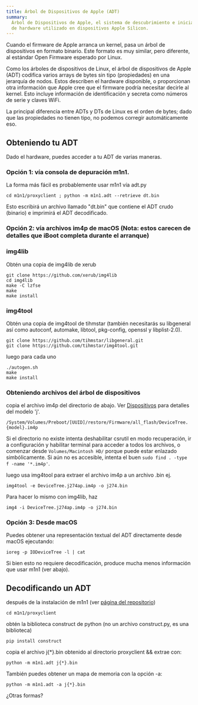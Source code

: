```yaml
---
title: Árbol de Dispositivos de Apple (ADT)
summary:
  Árbol de Dispositivos de Apple, el sistema de descubrimiento e inicialización
  de hardware utilizado en dispositivos Apple Silicon.
---
```


Cuando el firmware de Apple arranca un kernel, pasa un árbol de dispositivos en formato binario. Este formato es muy similar, pero diferente, al estándar Open Firmware esperado por Linux.

Como los árboles de dispositivos de Linux, el árbol de dispositivos de Apple (ADT) codifica varios arrays de bytes sin tipo (propiedades) en una jerarquía de nodos. Estos describen el hardware disponible, o proporcionan otra información que Apple cree que el firmware podría necesitar decirle al kernel. Esto incluye información de identificación y secreta como números de serie y claves WiFi.

La principal diferencia entre ADTs y DTs de Linux es el orden de bytes; dado que las propiedades no tienen tipo, no podemos corregir automáticamente eso.

## Obteniendo tu ADT

Dado el hardware, puedes acceder a tu ADT de varias maneras.

### Opción 1: vía consola de depuración m1n1.
La forma más fácil es probablemente usar m1n1 vía adt.py

```
cd m1n1/proxyclient ; python -m m1n1.adt --retrieve dt.bin
```

Esto escribirá un archivo llamado "dt.bin" que contiene el ADT crudo (binario) e imprimirá el ADT decodificado.

### Opción 2: vía archivos im4p de macOS (Nota: estos carecen de detalles que iBoot completa durante el arranque)
### img4lib
Obtén una copia de img4lib de xerub

```
git clone https://github.com/xerub/img4lib
cd img4lib
make -C lzfse
make
make install
```

### img4tool
Obtén una copia de img4tool de tihmstar (también necesitarás su libgeneral así como autoconf, automake, libtool, pkg-config, openssl y libplist-2.0).

```
git clone https://github.com/tihmstar/libgeneral.git
git clone https://github.com/tihmstar/img4tool.git
```
luego para cada uno
```
./autogen.sh
make
make install
```
### Obteniendo archivos del árbol de dispositivos
copia el archivo im4p del directorio de abajo. Ver [Dispositivos](../hw/devices/device-list.md) para detalles del modelo 'j'.

`/System/Volumes/Preboot/[UUID]/restore/Firmware/all_flash/DeviceTree.{model}.im4p`

Si el directorio no existe intenta deshabilitar csrutil en modo recuperación, ir a configuración y habilitar terminal para acceder a todos los archivos, o comenzar desde `Volumes/Macintosh HD/` porque puede estar enlazado simbólicamente. Si aún no es accesible, intenta el buen `sudo find . -type f -name '*.im4p'`.

luego usa img4tool para extraer el archivo im4p a un archivo .bin ej.
```
img4tool -e DeviceTree.j274ap.im4p -o j274.bin
```
Para hacer lo mismo con img4lib, haz
```
img4 -i DeviceTree.j274ap.im4p -o j274.bin
```

### Opción 3: Desde macOS

Puedes obtener una representación textual del ADT directamente desde macOS ejecutando:
```
ioreg -p IODeviceTree -l | cat
```
Si bien esto no requiere decodificación, produce mucha menos información que usar m1n1 (ver abajo).

## Decodificando un ADT

después de la instalación de m1n1 (ver [página del repositorio](https://github.com/AsahiLinux/m1n1))

`cd m1n1/proxyclient`

obtén la biblioteca construct de python (no un archivo construct.py, es una biblioteca)

`pip install construct`

copia el archivo j{*}.bin obtenido al directorio proxyclient && extrae con:

`python -m m1n1.adt j{*}.bin`

También puedes obtener un mapa de memoria con la opción -a:

`python -m m1n1.adt -a j{*}.bin` 

¿Otras formas? 